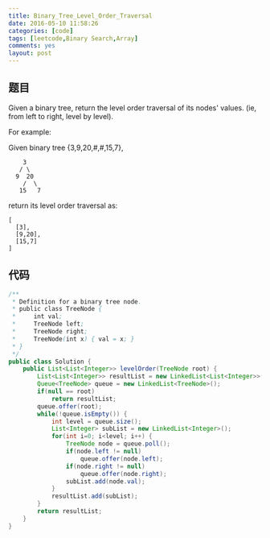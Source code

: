```yaml
---
title: Binary_Tree_Level_Order_Traversal
date: 2016-05-10 11:58:26
categories: [code]
tags: [leetcode,Binary Search,Array]
comments: yes
layout: post
---
```


## 题目

Given a binary tree, return the level order traversal of its nodes' values. (ie, from left to right, level by level).

For example:

Given binary tree {3,9,20,#,#,15,7},

```
    3
   / \
  9  20
    /  \
   15   7
```

return its level order traversal as:

```
[
  [3],
  [9,20],
  [15,7]
]
```

## 代码

```java
/**
 * Definition for a binary tree node.
 * public class TreeNode {
 *     int val;
 *     TreeNode left;
 *     TreeNode right;
 *     TreeNode(int x) { val = x; }
 * }
 */
public class Solution {
    public List<List<Integer>> levelOrder(TreeNode root) {
        List<List<Integer>> resultList = new LinkedList<List<Integer>>();
        Queue<TreeNode> queue = new LinkedList<TreeNode>();
        if(null == root) 
            return resultList;
        queue.offer(root);
        while(!queue.isEmpty()) {
            int level = queue.size();
            List<Integer> subList = new LinkedList<Integer>();
            for(int i=0; i<level; i++) {
                TreeNode node = queue.poll();
                if(node.left != null) 
                    queue.offer(node.left);
                if(node.right != null) 
                    queue.offer(node.right);
                subList.add(node.val);
            }
            resultList.add(subList);
        }
        return resultList;
    }
}
```
